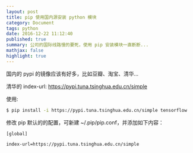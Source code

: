 ```yaml
---
layout: post
title: pip 使用国内源安装 python 模块
category: Document
tags: python
date: 2016-12-22 11:12:40
published: true
summary: 公司的国际线路慢的要死，使用 pip 安装模块一直断断...
mathjax: false
highlight: true
---
```


国内的 pypi 的镜像应该有好多，比如豆瓣、淘宝、清华...

清华的 index-url: https://pypi.tuna.tsinghua.edu.cn/simple

使用:

```bash
$ pip install -i https://pypi.tuna.tsinghua.edu.cn/simple tensorflow
```

修改 pip 默认的的配置，可新建 ~/.pip/pip.conf，并添加如下内容：

```vim
[global]

index-url=https://pypi.tuna.tsinghua.edu.cn/simple
```
